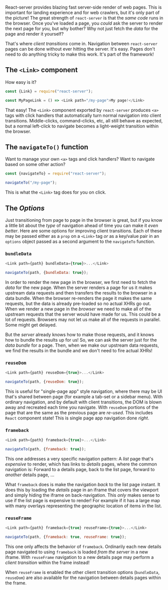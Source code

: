 React-server provides blazing fast server-side render of web pages.  This is
important for landing experience and for web crawlers, but it's only part of
the picture!  The great strength of `react-server` is that the _same code_
runs in the browser.  Once you've loaded a page, you _could_ ask the server to
render the next page for you, but why bother?  Why not just fetch the _data_
for the page and render it yourself?

That's where _client transitions_ come in.  Navigation between `react-server`
pages can be done without ever hitting the server.  It's easy.  Pages don't
need to do anything tricky to make this work.  It's part of the framework!

## The `<Link>` component

How easy is it?

```javascript
const {Link} = require("react-server");

const MyPageLink = () => <Link path="/my-page">My page!</Link>
```

That easy!  The `<Link>` component exported by `react-server` produces `<a>`
tags with click handlers that automatically turn normal navigation into client
transitions.  Middle-clicks, command-clicks, etc, all still behave as
expected, but a normal left-click to navigate becomes a light-weight
transition within the browser.

## The `navigateTo()` function

Want to manage your own `<a>` tags and click handlers?  Want to navigate based
on some other action?

```javascript
const {navigateTo} = require("react-server");

navigateTo("/my-page");
```

This is what the `<Link>` tag does for you on click.

## The _Options_

Just transitioning from page to page in the browser is great, but if you know
a little bit about the _type_ of navigation ahead of time you can make it
_even better_.  Here are some options for improving client transitions.  Each
of these may be passed either as a `prop` on a `<Link>` tag _or_ as a
key/value pair in an `options` object passed as a second argument to the
`navigateTo` function.

### `bundleData`

```javascript
<Link path={path} bundleData={true}>...</Link>

navigateTo(path, {bundleData: true});
```

In order to render the new page in the browser, we first need to fetch the
_data_ for the new page.  When the server renders a page for us it makes
upstream data requests and then transfers the results to the browser in a data
bundle.  When the browser re-renders the page it makes the same requests, but
the data is already pre-loaded so no actual XHRs go out.  When we render a new
page in the _browser_ we need to make all of the upstream requests that the
server would have made for us.  This could be a lot of requests.  Browsers may
not let us make all of the requests in parallel.  Some might get delayed.

But the _server_ already knows how to make those requests, and it knows how to
bundle the results up for us!  So, we can ask the server just for the _data
bundle_ for a page.  Then, when we make our upstream data requests, we find
the results in the bundle and we don't need to fire actual XHRs!

### `reuseDom`

```javascript
<Link path={path} reuseDom={true}>...</Link>

navigateTo(path, {reuseDom: true});
```

This is useful for "single-page app" style navigation, where there may be UI
that's shared between page (for example a tab-set or a sidebar menu).  With
ordinary navigation, and by default with client transitions, the DOM is blown
away and recreated each time you navigate.  With `reuseDom` portions of the
page that are the same as the previous page are _re-used_.  This includes
`React` component state!  This is single page app navigation done _right_.

### `frameback`

```javascript
<Link path={path} frameback={true}>...</Link>

navigateTo(path, {frameback: true});
```

This one addresses a very specific navigation pattern:  A _list_ page that's
_expensive_ to render, which has links to _details_ pages, where the common
navigation is: Forward to a details page, back to the list page, forward to
_another_ details page, ...

What `frameback` does is make the navigation _back_ to the list page instant.
It does this by loading the _details_ page in an iframe that covers the
viewport and simply hiding the iframe on back-navigation.  This _only_ makes
sense to use if the list page is expensive to render!  For example if it has a
large map with many overlays representing the geographic location of items in
the list.

### `reuseFrame`

```javascript
<Link path={path} frameback={true} reuseFrame={true}>...</Link>

navigateTo(path, {frameback: true, reuseFrame: true});
```

This one only affects the behavior of `frameback`.  Ordinarily each new
details page navigated to using `frameback` is loaded _from the server_ in a
new iframe.  With `reuseFrame` navigation to a new details page may perform a
_client transition_ within the frame instead!

When `reuseFrame` is enabled the other client transition options
(`bundleData`, `reuseDom`) are also available for the navigation between
details pages within the frame.
